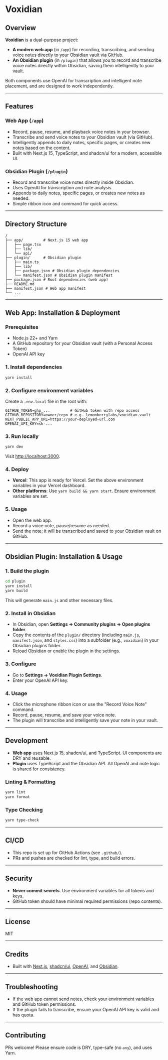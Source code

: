 # Voxidian

## Overview

**Voxidian** is a dual-purpose project:
- **A modern web app** (in `/app`) for recording, transcribing, and sending voice notes directly to your Obsidian vault via GitHub.
- **An Obsidian plugin** (in `/plugin`) that allows you to record and transcribe voice notes directly within Obsidian, saving them intelligently to your vault.

Both components use OpenAI for transcription and intelligent note placement, and are designed to work independently.

---

## Features

### Web App (`/app`)
- Record, pause, resume, and playback voice notes in your browser.
- Transcribe and send voice notes to your Obsidian vault (via GitHub).
- Intelligently appends to daily notes, specific pages, or creates new notes based on the content.
- Built with Next.js 15, TypeScript, and shadcn/ui for a modern, accessible UI.

### Obsidian Plugin (`/plugin`)
- Record and transcribe voice notes directly inside Obsidian.
- Uses OpenAI for transcription and note analysis.
- Appends to daily notes, specific pages, or creates new notes as needed.
- Simple ribbon icon and command for quick access.

---

## Directory Structure

```
/
├── app/         # Next.js 15 web app
│   ├── page.tsx
│   ├── lib/
│   └── api/
├── plugin/      # Obsidian plugin
│   ├── main.ts
│   ├── lib/
│   ├── package.json # Obsidian plugin dependencies
│   └── manifest.json # Obsidian plugin manifest
├── package.json # Root dependencies (web app)
├── README.md
├── manifest.json # Web app manifest
└── ...
```

---

## Web App: Installation & Deployment

### Prerequisites

- Node.js 22+ and Yarn
- A GitHub repository for your Obsidian vault (with a Personal Access Token)
- OpenAI API key

### 1. Install dependencies

```sh
yarn install
```

### 2. Configure environment variables

Create a `.env.local` file in the root with:

```
GITHUB_TOKEN=ghp_...         # GitHub token with repo access
GITHUB_REPOSITORY=owner/repo # e.g. lemonberrylabs/voxidian-vault
NEXT_PUBLIC_APP_URL=https://your-deployed-url.com
OPENAI_API_KEY=sk-...
```

### 3. Run locally

```sh
yarn dev
```

Visit [http://localhost:3000](http://localhost:3000).

### 4. Deploy

- **Vercel**: This app is ready for Vercel. Set the above environment variables in your Vercel dashboard.
- **Other platforms**: Use `yarn build && yarn start`. Ensure environment variables are set.

### 5. Usage

- Open the web app.
- Record a voice note, pause/resume as needed.
- Send the note; it will be transcribed and saved to your Obsidian vault on GitHub.

---

## Obsidian Plugin: Installation & Usage

### 1. Build the plugin

```sh
cd plugin
yarn install
yarn build
```

This will generate `main.js` and other necessary files.

### 2. Install in Obsidian

- In Obsidian, open **Settings → Community plugins → Open plugins folder**.
- Copy the contents of the `plugin/` directory (including `main.js`, `manifest.json`, and `styles.css`) into a subfolder (e.g., `voxidian`) in your Obsidian plugins folder.
- Reload Obsidian or enable the plugin in the settings.

### 3. Configure

- Go to **Settings → Voxidian Plugin Settings**.
- Enter your OpenAI API key.

### 4. Usage

- Click the microphone ribbon icon or use the "Record Voice Note" command.
- Record, pause, resume, and save your voice note.
- The plugin will transcribe and intelligently save your note in your vault.

---

## Development

- **Web app** uses Next.js 15, shadcn/ui, and TypeScript. UI components are DRY and reusable.
- **Plugin** uses TypeScript and the Obsidian API. All OpenAI and note logic is shared for consistency.

### Linting & Formatting

```sh
yarn lint
yarn format
```

### Type Checking

```sh
yarn type-check
```

---

## CI/CD

- This repo is set up for GitHub Actions (see `.github/`).
- PRs and pushes are checked for lint, type, and build errors.

---

## Security

- **Never commit secrets**. Use environment variables for all tokens and keys.
- GitHub token should have minimal required permissions (repo contents).

---

## License

MIT

---

## Credits

- Built with [Next.js](https://nextjs.org/), [shadcn/ui](https://ui.shadcn.com/), [OpenAI](https://openai.com/), and [Obsidian](https://obsidian.md/).

---

## Troubleshooting

- If the web app cannot send notes, check your environment variables and GitHub token permissions.
- If the plugin fails to transcribe, ensure your OpenAI API key is valid and has quota.

---

## Contributing

PRs welcome! Please ensure code is DRY, type-safe (no `any`), and uses Yarn.
